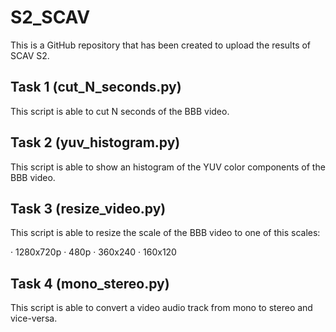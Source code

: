 # S2_SCAV
This is a GitHub repository that has been created to upload the results of SCAV S2.

## Task 1 (cut_N_seconds.py)
This script is able to cut N seconds of the BBB video.

## Task 2 (yuv_histogram.py)
This script is able to show an histogram of the YUV color components of the BBB video.

## Task 3 (resize_video.py)
This script is able to resize the scale of the BBB video to one of this scales:

· 1280x720p
· 480p
· 360x240
· 160x120

## Task 4 (mono_stereo.py)
This script is able to convert a video audio track from mono to stereo and vice-versa.


